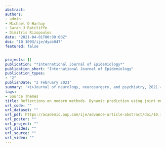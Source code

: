 ```yaml
---
abstract: 
authors:
- admin
- Michael O Harhay
- Sarah J Ratcliffe
- Dimitris Rizopoulos
date: "2021-04-01T00:00:00Z"
doi: "10.1093/ije/dyab047"
featured: false


projects: []
publication: "*International Journal of Epidemiology*"
publication_short: "International Journal of Epidemiology"
publication_types: 
- "2"
publishDate: "2 February 2021"
summary: '<i>Journal of neurology, neurosurgery, and psychiatry, 2021 </i>'
tags:
- Source Themes
title: Reflections on modern methods. Dynamic prediction using joint models of longitudinal and time-to-event data.
url_code: ""
url_dataset: ""
url_pdf: https://academic.oup.com/ije/advance-article-abstract/doi/10.1093/ije/dyab047/6174516
url_poster: ""
url_project: ""
url_slides: ""
url_source: ""
url_video: ""
---
```

